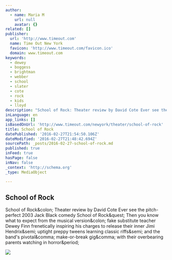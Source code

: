 ```yaml
---
author:
  - name: Maria M
    url: null
    avatar: {}
related: []
publisher:
  url: 'http://www.timeout.com'
  name: Time Out New York
  favicon: 'http://www.timeout.com/favicon.ico'
  domain: www.timeout.com
keywords:
  - dewey
  - boggess
  - brightman
  - webber
  - school
  - slater
  - cote
  - rock
  - kids
  - lloyd
description: "School of Rock: Theater review by David Cote Ever see the pitch-perfect 2003 Jack Black comedy School of Rock? Then you know what to expect from the musical version: fake substitute teacher Dewey Finn frenetically inspiring his charges to release their inner Jimi Hendrix; uptight preppy tweens learning classic riffs; and the band's pivotal, make-or-break gig, with their overbearing parents watching in horror."
inLanguage: en
app_links: []
isBasedOnUrl: 'http://www.timeout.com/newyork/theater/school-of-rock'
title: School of Rock
datePublished: '2016-02-27T21:54:50.106Z'
dateModified: '2016-02-27T21:48:42.694Z'
sourcePath: _posts/2016-02-27-school-of-rock.md
published: true
inFeed: true
hasPage: false
inNav: false
_context: 'http://schema.org'
_type: MediaObject

---
```

<article style=""><h1>School of Rock</h1><p>School of Rock&amp;colon; Theater review by David Cote Ever see the pitch-perfect 2003 Jack Black comedy School of Rock&amp;quest; Then you know what to expect from the musical version&amp;colon; fake substitute teacher Dewey Finn frenetically inspiring his charges to release their inner Jimi Hendrix&amp;semi; uptight preppy tweens learning classic riffs&amp;semi; and the band's pivotal&amp;comma; make-or-break gig&amp;comma; with their overbearing parents watching in horror&amp;period;</p><img src="https://media.timeout.com/images/102987636/image.jpg" /></article>